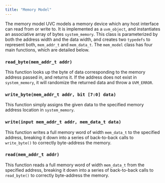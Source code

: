 ```yaml
---
title: "Memory Model"
---
```


The memory model UVC models a memory device which any host interface can read
from or write to. It is implemented as a `uvm_object`, and instantiates an
associative array of bytes `system_memory`. This class is parameterized by both
the address width and the data width, and creates two `typedefs` to represent
both, `mem_addr_t` and `mem_data_t`.
The `mem_model` class has four main functions, which are detailed below.

### `read_byte(mem_addr_t addr)`
This function looks up the byte of data corresponding to the memory address
passed in, and returns it. If the address does not exist in `system_memory`, it
will randomize the returned data and throw a `UVM_ERROR`.

### `write_byte(mem_addr_t addr, bit [7:0] data)`
This function simply assigns the given data to the specified memory address
location in `system_memory`.

### `write(input mem_addr_t addr, mem_data_t data)`
This function writes a full memory word of width `mem_data_t` to the specified
address, breaking it down into a series of back-to-back calls to `write_byte()`
to correctly byte-address the memory.

### `read(mem_addr_t addr)`
This function reads a full memory word of width `mem_data_t` from the specified
address, breaking it down into a series of back-to-back calls to `read_byte()`
to correctly byte-address the memory.
